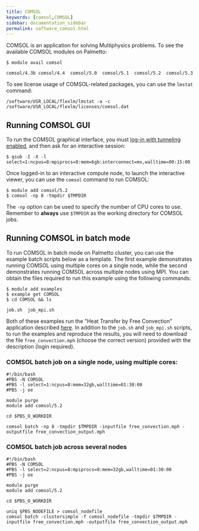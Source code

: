 ```yaml
---
title: COMSOL
keywords: [comsol,COMSOL]
sidebar: documentation_sidebar
permalink: software_comsol.html
---
```


COMSOL is an application for solving Multiphysics problems.
To see the available COMSOL modules on Palmetto:

~~~
$ module avail comsol

comsol/4.3b comsol/4.4  comsol/5.0  comsol/5.1  comsol/5.2  comsol/5.3
~~~

To see license usage of COMSOL-related packages,
you can use the `lmstat` command:

~~~
/software/USR_LOCAL/flexlm/lmstat -a -c /software/USR_LOCAL/flexlm/licenses/comsol.dat 
~~~

## Running COMSOL GUI

To run the COMSOL graphical interface,
you must [log-in with tunneling enabled]({{site.baseurl}}/userguide_howto_run_graphical_applications.html),
and then ask for an interactive session:

~~~
$ qsub -I -X -l select=1:ncpus=8:mpiprocs=8:mem=6gb:interconnect=mx,walltime=00:15:00
~~~

Once logged-in to an interactive compute node,
to launch the interactive viewer,
you can use the `comsol` command to run COMSOL:

~~~
$ module add comsol/5.2
$ comsol -np 8 -tmpdir $TMPDIR
~~~

The `-np` option can be used to specify the number of
CPU cores to use.
Remember to **always** use `$TMPDIR` as
the working directory for COMSOL jobs.

## Running COMSOL in batch mode

To run COMSOL in batch mode on Palmetto cluster,
you can use the example batch scripts below as a template.
The first example demonstrates running COMSOL using multiple cores
on a single node,
while the second demonstrates running COMSOL across multiple nodes
using MPI.
You can obtain the files required to run this example
using the following commands:

~~~
$ module add examples
$ example get COMSOL
$ cd COMSOL && ls

job.sh  job_mpi.sh
~~~

Both of these examples run the
"Heat Transfer by Free Convection" application described
[here](https://www.comsol.com/model/heat-transfer-by-free-convection-122).
In addition to the `job.sh` and `job_mpi.sh` scripts, to run the examples and reproduce the results,
you will need to download the file `free_convection.mph` (choose the correct version) provided
with the description (login required).

### COMSOL batch job on a single node, using multiple cores:

~~~
#!/bin/bash
#PBS -N COMSOL
#PBS -l select=1:ncpus=8:mem=32gb,walltime=01:30:00
#PBS -j oe

module purge
module add comsol/5.2

cd $PBS_O_WORKDIR

comsol batch -np 8 -tmpdir $TMPDIR -inputfile free_convection.mph -outputfile free_convection_output.mph
~~~

### COMSOL batch job across several nodes

~~~
#!/bin/bash
#PBS -N COMSOL
#PBS -l select=2:ncpus=8:mpiprocs=8:mem=32gb,walltime=01:30:00
#PBS -j oe

module purge
module add comsol/5.2

cd $PBS_O_WORKDIR

uniq $PBS_NODEFILE > comsol_nodefile
comsol batch -clustersimple -f comsol_nodefile -tmpdir $TMPDIR -inputfile free_convection.mph -outputfile free_convection_output.mph
~~~

